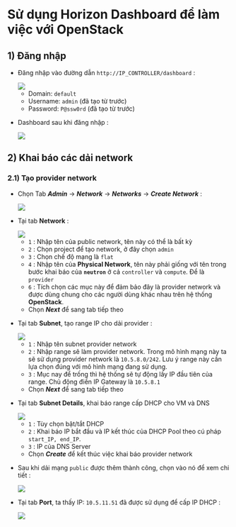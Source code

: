 # Sử dụng Horizon Dashboard để làm việc với OpenStack
## **1) Đăng nhập**
- Đăng nhập vào đường dẫn `http://IP_CONTROLLER/dashboard` :

    <img src=https://i.imgur.com/QzblonM.png>

    - Domain: `default`
    - Username: `admin` (đã tạo từ trước)
    - Password: `P@ssw0rd` (đã tạo từ trước)

- Dashboard sau khi đăng nhập :

    <img src=https://i.imgur.com/x5nl7EA.png>

## **2) Khai báo các dải network**
### **2.1) Tạo provider network**
- Chọn Tab ***Admin*** -> ***Network*** -> ***Networks*** -> ***Create Network*** :
    
    <img src=https://i.imgur.com/QXIttg6.png>

- Tại tab **Network** :

    <img src=https://i.imgur.com/f0ByP6e.png>
    
    - `1` : Nhập tên của public network, tên này có thể là bất kỳ
    - `2` : Chọn project để tạo network, ở đây chọn `admin`
    - `3` : Chọn chế độ mạng là `flat`
    - `4` : Nhập tên của **Physical Network**, tên này phải giống với tên trong bước khai báo của **`neutron`** ở cả `controller` và `compute`. Để là `provider`
    - `6` : Tích chọn các mục này để đảm bảo đây là provider network và được dùng chung cho các người dùng khác nhau trên hệ thống **OpenStack**.
    - Chọn ***Next*** để sang tab tiếp theo
- Tại tab **Subnet**, tạo range IP cho dải provider :

    <img src=https://i.imgur.com/ki5ahnX.png>

    - `1` : Nhập tên subnet provider network
    - `2` : Nhập range sẽ làm provider network. Trong mô hình mạng này ta sẽ sử dụng provider network là `10.5.8.0/242`. Lưu ý range này cần lựa chọn đúng với mô hình mạng đang sử dụng.
    - `3` : Mục nay để trống thì hệ thống sẽ tự động lấy IP đầu tiên của range. Chủ động điền IP Gateway là `10.5.8.1`
    - Chọn ***Next*** để sang tab tiếp theo 
- Tại tab **Subnet Details**, khai báo range cấp DHCP cho VM và DNS

    <img src=https://i.imgur.com/CxDdHjc.png>

    - `1` : Tùy chọn bật/tắt DHCP
    - `2` : Khai báo IP bắt đầu và IP kết thúc của DHCP Pool theo cú pháp `start_IP, end_IP`.
    - `3` : IP của DNS Server
    - Chọn ***Create*** để kết thúc việc khai báo provider network
- Sau khi dải mạng `public` được thêm thành công, chọn vào nó để xem chi tiết :

    <img src=https://i.imgur.com/41j4oTa.png>

- Tại tab **Port**, ta thấy IP: `10.5.11.51` đã được sử dụng để cấp IP DHCP :

    <img src=https://i.imgur.com/9n9a0IM.png>